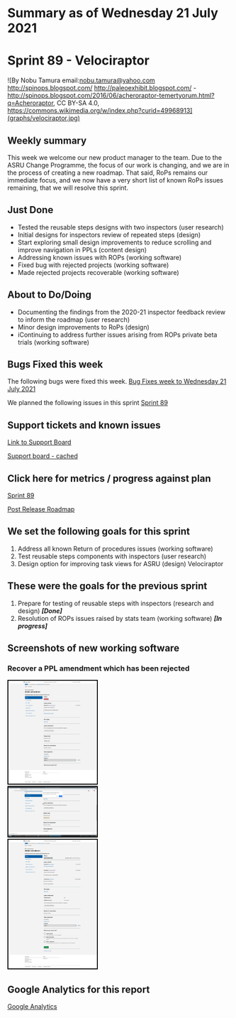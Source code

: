# Summary as of Wednesday 21 July 2021 

# Sprint 89 - Velociraptor

![By Nobu Tamura email:nobu.tamura@yahoo.com http://spinops.blogspot.com/ http://paleoexhibit.blogspot.com/ - http://spinops.blogspot.com/2016/06/acheroraptor-temertyorum.html?q=Acheroraptor, CC BY-SA 4.0, https://commons.wikimedia.org/w/index.php?curid=49968913](graphs/velociraptor.jpg)

## Weekly summary
This week we welcome our new product manager to the team. Due to the ASRU Change Programme, the focus of our work is changing, and we are in the process of creating a new roadmap. That said, RoPs remains our immediate focus, and we now have a very short list of known RoPs issues remaining, that we will resolve this sprint.

## Just Done
* Tested the reusable steps designs with two inspectors (user research)
* Initial designs for inspectors review of repeated steps (design) 
* Start exploring small design improvements to reduce scrolling and improve navigation in PPLs (content design)
* Addressing known issues with ROPs (working software)
* Fixed bug with rejected projects (working software)
* Made rejected projects recoverable (working software)


## About to Do/Doing
* Documenting the findings from the 2020-21 inspector feedback review to inform the roadmap (user research)
* Minor design improvements to RoPs (design)
* iContinuing to address further issues arising from ROPs private beta trials  (working software)

## Bugs Fixed this week
The following bugs were fixed this week.
[Bug Fixes week to Wednesday 21 July 2021](graphs/bugs21072021.png)

We planned the following issues in this sprint 
[Sprint 89](graphs/sprint21072021.png)

## Support tickets and known issues
[Link to Support Board](https://collaboration.homeoffice.gov.uk/jira/secure/RapidBoard.jspa?rapidView=1717&selectedIssue=ASSB-253)

[Support board - cached](graphs/supportBoard21072021.png)

## Click here for metrics / progress against plan
[Sprint 89](graphs/progress21072021.png)

[Post Release Roadmap](graphs/roadmap21072021.png)

## We set the following goals for this sprint
1. Address all known Return of procedures issues (working software) 
2. Test reusable steps components with inspectors (user research) 
3. Design option for improving task views for ASRU (design) Velociraptor

## These were the goals for the previous sprint
1. Prepare for testing of reusable steps with inspectors (research and design) ***[Done]***
2. Resolution of ROPs issues raised by stats team (working software) ***[In progress]***

## Screenshots of new working software
### Recover a PPL amendment which has been rejected
<a href="graphs/proto1_21072021.png"><img src="graphs/proto1_21072021.png" alt="HTML5 Icon" width="200" style="border:2px solid black"></a>
<br>
<a href="graphs/proto2_21072021.png"><img src="graphs/proto2_21072021.png" alt="HTML5 Icon" width="200" style="border:2px solid black"></a>
<br>
<a href="graphs/proto3_21072021.png"><img src="graphs/proto3_21072021.png" alt="HTML5 Icon" width="200" style="border:2px solid black"></a>
<br>


## Google Analytics for this report
[Google Analytics](graphs/GA21072021.png)

